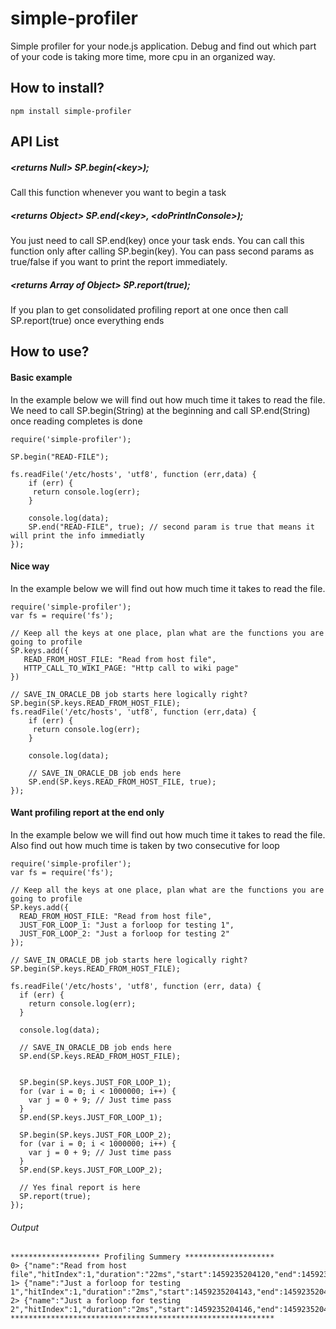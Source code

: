 # simple-profiler
Simple profiler for your node.js application. Debug and find out which part of your code is taking more time, more cpu in an organized way.

## How to install?
    npm install simple-profiler

## API List
##### &lt;returns Null&gt; SP.begin(&lt;key&gt;);
 Call this function whenever you want to begin a task
##### &lt;returns Object&gt; SP.end(&lt;key&gt;, &lt;doPrintInConsole&gt;);
 You just need to call SP.end(key) once your task ends. You can call this function only after calling SP.begin(key). You can pass second params as true/false if you want to print the report immediately.
 
##### &lt;returns Array of Object&gt; SP.report(true);
 If you plan to get consolidated profiling report at one once then call SP.report(true) once everything ends

## How to use?

#### Basic example
 In the example below we will find out how much time it takes to read the file. We need to call SP.begin(String) at the beginning and call SP.end(String) once reading completes is done
    
    require('simple-profiler');
    
    SP.begin("READ-FILE");
        
    fs.readFile('/etc/hosts', 'utf8', function (err,data) {
        if (err) {
         return console.log(err);
        }
        
        console.log(data);
        SP.end("READ-FILE", true); // second param is true that means it will print the info immediatly
    });
 
#### Nice way
In the example below we will find out how much time it takes to read the file.
     
    require('simple-profiler');
    var fs = require('fs');
    
    // Keep all the keys at one place, plan what are the functions you are going to profile
    SP.keys.add({
       READ_FROM_HOST_FILE: "Read from host file",
       HTTP_CALL_TO_WIKI_PAGE: "Http call to wiki page"
    })
    
    // SAVE_IN_ORACLE_DB job starts here logically right?
    SP.begin(SP.keys.READ_FROM_HOST_FILE);
    fs.readFile('/etc/hosts', 'utf8', function (err,data) {
        if (err) {
         return console.log(err);
        }
        
        console.log(data);
        
        // SAVE_IN_ORACLE_DB job ends here
        SP.end(SP.keys.READ_FROM_HOST_FILE, true);
    });
    
#### Want profiling report at the end only
 In the example below we will find out how much time it takes to read the file. Also find out how much time is taken by two consecutive for loop
 
    require('simple-profiler');
    var fs = require('fs');
    
    // Keep all the keys at one place, plan what are the functions you are going to profile
    SP.keys.add({
      READ_FROM_HOST_FILE: "Read from host file",
      JUST_FOR_LOOP_1: "Just a forloop for testing 1",
      JUST_FOR_LOOP_2: "Just a forloop for testing 2"
    });
    
    // SAVE_IN_ORACLE_DB job starts here logically right?
    SP.begin(SP.keys.READ_FROM_HOST_FILE);
    
    fs.readFile('/etc/hosts', 'utf8', function (err, data) {
      if (err) {
        return console.log(err);
      }
    
      console.log(data);
    
      // SAVE_IN_ORACLE_DB job ends here
      SP.end(SP.keys.READ_FROM_HOST_FILE);
    
    
      SP.begin(SP.keys.JUST_FOR_LOOP_1);
      for (var i = 0; i < 1000000; i++) {
        var j = 0 + 9; // Just time pass
      }
      SP.end(SP.keys.JUST_FOR_LOOP_1);
    
      SP.begin(SP.keys.JUST_FOR_LOOP_2);
      for (var i = 0; i < 1000000; i++) {
        var j = 0 + 9; // Just time pass
      }
      SP.end(SP.keys.JUST_FOR_LOOP_2);
    
      // Yes final report is here
      SP.report(true);
    });
###### Output
    ******************** Profiling Summery ********************
    0> {"name":"Read from host file","hitIndex":1,"duration":"22ms","start":1459235204120,"end":1459235204142}
    1> {"name":"Just a forloop for testing 1","hitIndex":1,"duration":"2ms","start":1459235204143,"end":1459235204145}
    2> {"name":"Just a forloop for testing 2","hitIndex":1,"duration":"2ms","start":1459235204146,"end":1459235204148}
    ***********************************************************
    